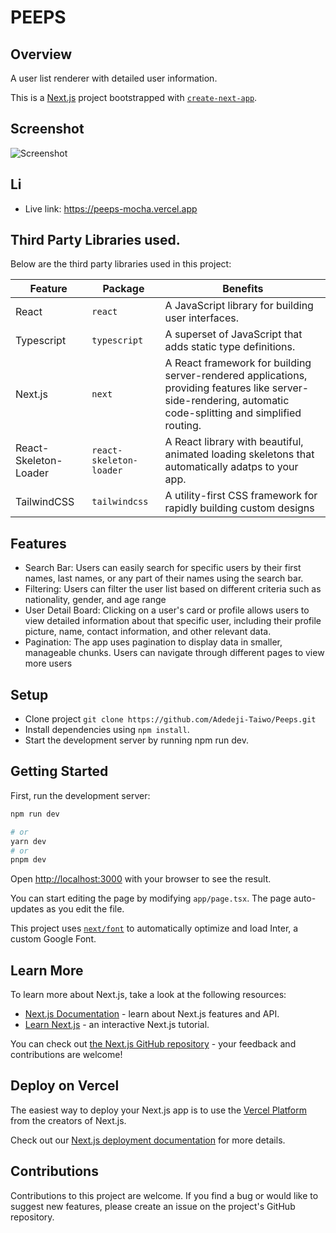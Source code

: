 # PEEPS

## Overview
A user list renderer with detailed user information.


This is a [Next.js](https://nextjs.org/) project bootstrapped with [`create-next-app`](https://github.com/vercel/next.js/tree/canary/packages/create-next-app).


## Screenshot
![Screenshot]()
  
  
## Li
- Live link: https://peeps-mocha.vercel.app


## Third Party Libraries used.

Below are the third party libraries used in this project:

| Feature  | Package | Benefits |
| ------------- | ------------- | ------------- |
| React  |  `react` | A JavaScript library for building user interfaces. |
| Typescript |  `typescript` | A superset of JavaScript that adds static type definitions. |
| Next.js | `next`  | A React framework for building server-rendered applications, providing features like server-side-rendering, automatic code-splitting and simplified routing. |
| React-Skeleton-Loader  | `react-skeleton-loader`  | 	A React library with beautiful, animated loading skeletons that automatically adatps to your app. |
| TailwindCSS | `tailwindcss`  | A utility-first CSS framework for rapidly building custom designs |



## Features
- Search Bar: Users can easily search for specific users by their first names, last names, or any part of their names using the search bar.
- Filtering: Users can filter the user list based on different criteria such as nationality, gender, and age range
- User Detail Board: Clicking on a user's card or profile allows users to view detailed information about that specific user, including their profile picture, name, contact information, and other relevant data.
- Pagination: The app uses pagination to display data in smaller, manageable chunks. Users can navigate through different pages to view more users
  



## Setup
- Clone project `git clone https://github.com/Adedeji-Taiwo/Peeps.git`
- Install dependencies using `npm install`.
- Start the development server by running npm run dev.



## Getting Started

First, run the development server:

```bash
npm run dev

# or
yarn dev
# or
pnpm dev
```

Open [http://localhost:3000](http://localhost:3000) with your browser to see the result.

You can start editing the page by modifying `app/page.tsx`. The page auto-updates as you edit the file.

This project uses [`next/font`](https://nextjs.org/docs/basic-features/font-optimization) to automatically optimize and load Inter, a custom Google Font.

## Learn More

To learn more about Next.js, take a look at the following resources:

- [Next.js Documentation](https://nextjs.org/docs) - learn about Next.js features and API.
- [Learn Next.js](https://nextjs.org/learn) - an interactive Next.js tutorial.

You can check out [the Next.js GitHub repository](https://github.com/vercel/next.js/) - your feedback and contributions are welcome!

## Deploy on Vercel

The easiest way to deploy your Next.js app is to use the [Vercel Platform](https://vercel.com/new?utm_medium=default-template&filter=next.js&utm_source=create-next-app&utm_campaign=create-next-app-readme) from the creators of Next.js.

Check out our [Next.js deployment documentation](https://nextjs.org/docs/deployment) for more details.


## Contributions
Contributions to this project are welcome. If you find a bug or would like to suggest new features, please create an issue on the project's GitHub repository.
